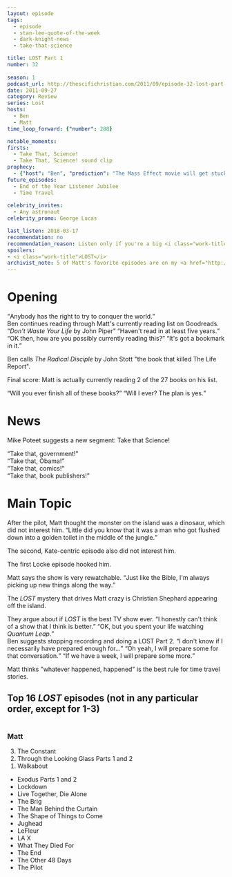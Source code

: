 ```yaml
---
layout: episode
tags:
  - episode
  - stan-lee-quote-of-the-week
  - dark-knight-news 
  - take-that-science

title: LOST Part 1
number: 32
     
season: 1
podcast_url: http://thescifichristian.com/2011/09/episode-32-lost-part-1/
date: 2011-09-27
category: Review
series: Lost
hosts:
  - Ben
  - Matt
time_loop_forward: {"number": 288}

notable_moments:
firsts: 
  - Take That, Science! 
  - Take That, Science! sound clip             
prophecy: 
  - {"host": "Ben", "prediction": "The Mass Effect movie will get stuck in development hell and not be seen in theatres.", "veracity": true, "comments": ""}
future_episodes: 
  - End of the Year Listener Jubilee 
  - Time Travel
               
celebrity_invites: 
  - Any astronaut
celebrity_promo: George Lucas

last_listen: 2018-03-17
recommendation: no
recommendation_reason: Listen only if you're a big <i class="work-title">LOST</i> fan.
spoilers:
- <i class="work-title">LOST</i>
archivist_note: 5 of Matt's favorite episodes are on my <a href="http://tto.koser.us/episodes/036-lost-episodes/">top ten list</a>; 3 are on my wife's.
---
```

# Opening
<div class="quote">
  <q data-name="Stan Lee">Anybody has the right to try to conquer the world.</q>
</div>

<div class="quote">
  <span class="quote-context is-size-6">Ben continues reading through Matt's currently reading list on Goodreads.</span>
  <q class="ben"><i class="work-title">Don't Waste Your Life</i> by John Piper</q>
  <q class="matt">Haven't read in at least five years.</q>
  <q class="ben">OK then, how are you possibly currently reading this?</q>
  <q class="matt">It's got a bookmark in it.</q>
</div>


Ben calls <i class="work-title">The Radical Disciple</i> by John Stott "the book that killed The Life Report".

Final score: Matt is actually currently reading 2 of the 27 books on his list.

<div class="quote">
  <q class="ben">Will you ever finish all of these books?</q>
  <q class="matt">Will I ever? The plan is yes.</q>
</div>



# News
Mike Poteet suggests a new segment: Take that Science! 

<div class="quote">
  <q class="ben">Take that, government!</q>
</div>

<div class="quote">
  <q class="ben">Take that, Obama!</q>
</div>

<div class="quote">
  <q class="ben">Take that, comics!</q>
</div>

<div class="quote">
  <q class="ben">Take that, book publishers!</q>
</div>



# Main Topic
<div class="quote">
  <span class="quote-context is-size-6">After the pilot, Matt thought the monster on the island was a dinosaur, which did not interest him.</span>
  <q class="ben">Little did you know that it was a man who got flushed down into a golden toilet in the middle of the jungle.</q>
</div>

The second, Kate-centric episode also did not interest him. 

The first Locke episode hooked him. 

<div class="quote">
  <span class="quote-context is-size-6">Matt says the show is very rewatchable.</span>
  <q class="matt">Just like the Bible, I'm always picking up new things along the way.</q>
</div>

The <i class="work-title">LOST</i> mystery that drives Matt crazy is Christian Shephard appearing off the island.

<div class="quote">
  <span class="quote-context is-size-6">They argue about if <i class="work-title">LOST</i> is the best TV show ever.</span>
  <q class="matt">I honestly can't think of a show that I think is better.</q>
  <q class="ben">OK, but you spent your life watching <i class="work-title">Quantum Leap</i>.</q>
</div>

<div class="quote">
  <span class="quote-context is-size-6">Ben suggests stopping recording and doing a LOST Part 2.</span>
  <q class="matt">I don't know if I necessarily have prepared enough for...</q>
  <q class="ben">Oh yeah, I will prepare some for that conversation.</q>
  <q class="matt">If we have a week, I will prepare some more.</q>
</div>

Matt thinks "whatever happened, happened" is the best rule for time travel stories.
       
<div class="top-five">
  <h2 class="has-text-centered">Top 16 <i class="work-title">LOST</i> episodes (not in any particular order, except for 1-3)</h2>
  <div class="columns">
    <div class="column matt">
      <h3>Matt</h3>
      <ol reversed>
        <li>The Constant
        <li>Through the Looking Glass Parts 1 and 2
        <li>Walkabout
      </ol>
      <ul class="runner-ups">
        <li>Exodus Parts 1 and 2
        <li>Lockdown
        <li>Live Together, Die Alone
        <li>The Brig
        <li>The Man Behind the Curtain
        <li>The Shape of Things to Come
        <li>Jughead
        <li>LeFleur
        <li>LA X
        <li>What They Died For
        <li>The End
        <li>The Other 48 Days
        <li>The Pilot
      </ul>
    </div>
  </div>
</div>